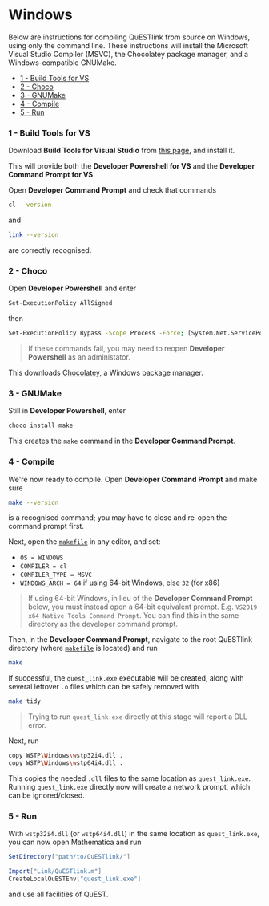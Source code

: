 
# Windows

Below are instructions for compiling QuESTlink from source on Windows, using only the command line. These instructions will install the Microsoft Visual Studio Compiler (MSVC), the Chocolatey package manager, and a Windows-compatible GNUMake.

- [1 - Build Tools for VS](#1---build-tools-for-vs)
- [2 - Choco](#2---choco)
- [3 - GNUMake](#3---gnumake)
- [4 - Compile](#4---compile)
- [5 - Run](#5---run)

### 1 - Build Tools for VS

Download **Build Tools for Visual Studio**  from [this page](https://visualstudio.microsoft.com/downloads/#build-tools-for-visual-studio-2019), and install it. 

This will provide both the **Developer Powershell for VS** and the **Developer Command Prompt for VS**.

Open **Developer Command Prompt** and check that commands

```bash 
cl --version
```
and 
```bash 
link --version
```
are correctly recognised.

### 2 - Choco 

Open **Developer Powershell** and enter 
```bash 
Set-ExecutionPolicy AllSigned
``` 
then
```bash 
Set-ExecutionPolicy Bypass -Scope Process -Force; [System.Net.ServicePointManager]::SecurityProtocol = [System.Net.ServicePointManager]::SecurityProtocol -bor 3072; iex ((New-Object System.Net.WebClient).DownloadString('https://chocolatey.org/install.ps1'))
```
> If these commands fail, you may need to reopen **Developer Powershell** as an administator.

This downloads [Chocolatey](https://chocolatey.org/), a Windows package manager.

### 3 - GNUMake 

Still in **Developer Powershell**, enter 
```bash 
choco install make
```
This creates the `make` command in the **Developer Command Prompt**.

### 4 - Compile 

We're now ready to compile. Open **Developer Command Prompt** and make sure 
```bash 
make --version
```
is a recognised command; you may have to close and re-open the command prompt first. 

Next, open the [`makefile`](../makefile) in any editor, and set:
- `OS = WINDOWS`
- `COMPILER = cl`
- `COMPILER_TYPE = MSVC`
- `WINDOWS_ARCH = 64` if using 64-bit Windows, else `32` (for x86)

> If using 64-bit Windows, in lieu of the **Developer Command Prompt** below, you must instead open a 64-bit equivalent prompt. E.g. `VS2019 x64 Native Tools Command Prompt`. You can find this in the same directory as the developer command prompt. 

Then, in the **Developer Command Prompt**, navigate to the root QuESTlink directory (where [`makefile`](../makefile) is located) and run 
```bash 
make
```
If successful, the `quest_link.exe` executable will be created, along with several leftover `.o` files which can be safely removed with 
```bash 
make tidy 
```
> Trying to run `quest_link.exe` directly at this stage will report a DLL error. 

Next, run 
```bash 
copy WSTP\Windows\wstp32i4.dll .
copy WSTP\Windows\wstp64i4.dll .
```
This copies the needed `.dll` files to the same location as `quest_link.exe`. Running `quest_link.exe` directly now will create a network prompt, which can be ignored/closed.

### 5 - Run 

With `wstp32i4.dll` (or `wstp64i4.dll`) in the same location as `quest_link.exe`, you can now open Mathematica and run 

```Mathematica 
SetDirectory["path/to/QuESTlink/"]

Import["Link/QuESTlink.m"]
CreateLocalQuESTEnv["quest_link.exe"]
```
and use all facilities of QuEST.
